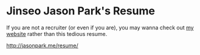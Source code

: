 # Jinseo Jason Park's Resume

If you are not a recruiter (or even if you are), you may wanna check out [my website](http://jasonpark.me/) rather than this tedious resume.

http://jasonpark.me/resume/